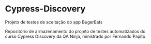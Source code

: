 # Cypress-Discovery
  Projeto de testes de aceitação do app BugerEats

Repositório de armazenamento do projeto de testes automatizados do curso Cypress Discovery da QA Ninja, ministrado por Fernando Papito.
